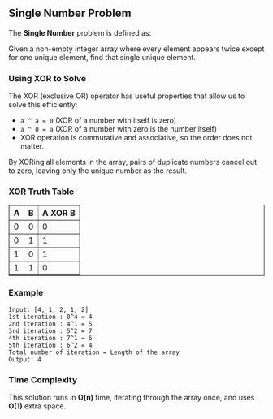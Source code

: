 <h2>Single Number Problem</h2>

<p>The <strong>Single Number</strong> problem is defined as:</p>
<p>
Given a non-empty integer array where every element appears twice except for one unique element, find that single unique element.
</p>

<h3>Using XOR to Solve</h3>

<p>The XOR (exclusive OR) operator has useful properties that allow us to solve this efficiently:</p>
<ul>
  <li><code>a ^ a = 0</code> (XOR of a number with itself is zero)</li>
  <li><code>a ^ 0 = a</code> (XOR of a number with zero is the number itself)</li>
  <li>XOR operation is commutative and associative, so the order does not matter.</li>
</ul>

<p>By XORing all elements in the array, pairs of duplicate numbers cancel out to zero, leaving only the unique number as the result.</p>

<h3>XOR Truth Table</h3>
<table border="1" cellpadding="4" cellspacing="0">
  <thead>
    <tr>
      <th>A</th>
      <th>B</th>
      <th>A XOR B</th>
    </tr>
  </thead>
  <tbody>
    <tr><td>0</td><td>0</td><td>0</td></tr>
    <tr><td>0</td><td>1</td><td>1</td></tr>
    <tr><td>1</td><td>0</td><td>1</td></tr>
    <tr><td>1</td><td>1</td><td>0</td></tr>
  </tbody>
</table>

<h3>Example</h3>
<pre><code>Input: [4, 1, 2, 1, 2]
1st iteration : 0^4 = 4
2nd iteration : 4^1 = 5
3rd iteration : 5^2 = 7
4th iteration : 7^1 = 6
5th iteration : 6^2 = 4
Total number of iteration = Length of the array
Output: 4
</code></pre>

<h3>Time Complexity</h3>
<p>This solution runs in <strong>O(n)</strong> time, iterating through the array once, and uses <strong>O(1)</strong> extra space.</p>
